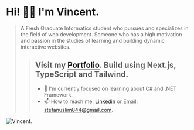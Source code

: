 # Hi! 👋🏻 I'm Vincent.

> A Fresh Graduate Informatics student who pursues and specializes in the field of web development. Someone who has a high motivation and passion in the studies of learning and building dynamic interactive websites.
>> ## Visit my [Portfolio](https://vincentt14.github.io/). Build using Next.js, TypeScript and Tailwind.
>> - 🚀 I'm currently focused on learning about C# and .NET Framework.
>> - 📫 How to reach me: [Linkedin](https://www.linkedin.com/in/vincent-240775185/) or Email: stefanuslim844@gmail.com.
>> 
![Vincent.](https://github.com/vincentt14/vincentt14/assets/75069457/c4c8342a-147a-46a9-a53f-4e443754dd0c)


<!--
Btw this is my undergraduate thesis project which uses Laravel to make a web-based diagnose application regarding diabetes mellitus disease called <a href="https://diacare.site">DiaCare</a>. You can give it a try til 26 june bcs Hostinger will expired.
 
I'm currently active in contributing <b>Fresh Graduate Academy (FGA) Digitalent held by Kominfo</b> about : <br>
<b>Scalable Web Services with Golang</b> at <a href="https://github.com/hacktiv8">Hacktiv8</a>. 

- 🚀 I'm currently focused on learning about Front-End web development - <a href="https://nextjs.org/">Next.js</a>.
- 📫 How to reach me: [Linkedin](https://www.linkedin.com/in/vincent-240775185/) or Email : stefanuslim844@gmail.com.
- ⚡ Fun fact: i like sports and learn bunch of new things that also related to web tech.
-->

